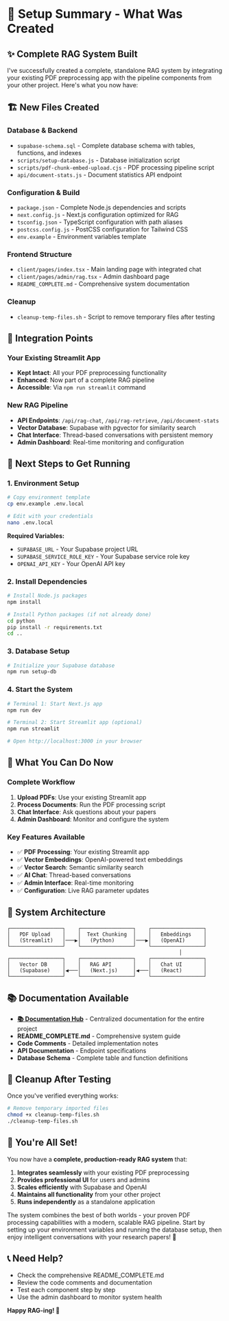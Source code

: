 # 🎯 Setup Summary - What Was Created

## ✨ **Complete RAG System Built**

I've successfully created a complete, standalone RAG system by integrating your existing PDF preprocessing app with the pipeline components from your other project. Here's what you now have:

## 🏗️ **New Files Created**

### **Database & Backend**
- `supabase-schema.sql` - Complete database schema with tables, functions, and indexes
- `scripts/setup-database.js` - Database initialization script
- `scripts/pdf-chunk-embed-upload.cjs` - PDF processing pipeline script
- `api/document-stats.js` - Document statistics API endpoint

### **Configuration & Build**
- `package.json` - Complete Node.js dependencies and scripts
- `next.config.js` - Next.js configuration optimized for RAG
- `tsconfig.json` - TypeScript configuration with path aliases
- `postcss.config.js` - PostCSS configuration for Tailwind CSS
- `env.example` - Environment variables template

### **Frontend Structure**
- `client/pages/index.tsx` - Main landing page with integrated chat
- `client/pages/admin/rag.tsx` - Admin dashboard page
- `README_COMPLETE.md` - Comprehensive system documentation

### **Cleanup**
- `cleanup-temp-files.sh` - Script to remove temporary files after testing

## 🔄 **Integration Points**

### **Your Existing Streamlit App**
- **Kept Intact**: All your PDF preprocessing functionality
- **Enhanced**: Now part of a complete RAG pipeline
- **Accessible**: Via `npm run streamlit` command

### **New RAG Pipeline**
- **API Endpoints**: `/api/rag-chat`, `/api/rag-retrieve`, `/api/document-stats`
- **Vector Database**: Supabase with pgvector for similarity search
- **Chat Interface**: Thread-based conversations with persistent memory
- **Admin Dashboard**: Real-time monitoring and configuration

## 🚀 **Next Steps to Get Running**

### **1. Environment Setup**
```bash
# Copy environment template
cp env.example .env.local

# Edit with your credentials
nano .env.local
```

**Required Variables:**
- `SUPABASE_URL` - Your Supabase project URL
- `SUPABASE_SERVICE_ROLE_KEY` - Your Supabase service role key
- `OPENAI_API_KEY` - Your OpenAI API key

### **2. Install Dependencies**
```bash
# Install Node.js packages
npm install

# Install Python packages (if not already done)
cd python
pip install -r requirements.txt
cd ..
```

### **3. Database Setup**
```bash
# Initialize your Supabase database
npm run setup-db
```

### **4. Start the System**
```bash
# Terminal 1: Start Next.js app
npm run dev

# Terminal 2: Start Streamlit app (optional)
npm run streamlit

# Open http://localhost:3000 in your browser
```

## 🎯 **What You Can Do Now**

### **Complete Workflow**
1. **Upload PDFs**: Use your existing Streamlit app
2. **Process Documents**: Run the PDF processing script
3. **Chat Interface**: Ask questions about your papers
4. **Admin Dashboard**: Monitor and configure the system

### **Key Features Available**
- ✅ **PDF Processing**: Your existing Streamlit app
- ✅ **Vector Embeddings**: OpenAI-powered text embeddings
- ✅ **Vector Search**: Semantic similarity search
- ✅ **AI Chat**: Thread-based conversations
- ✅ **Admin Interface**: Real-time monitoring
- ✅ **Configuration**: Live RAG parameter updates

## 🔧 **System Architecture**

```
┌─────────────────┐    ┌─────────────────┐    ┌─────────────────┐
│   PDF Upload    │    │  Text Chunking  │    │   Embeddings    │
│   (Streamlit)   │───▶│   (Python)      │───▶│   (OpenAI)      │
└─────────────────┘    └─────────────────┘    └─────────────────┘
                                                        │
┌─────────────────┐    ┌─────────────────┐    ┌─────────────────┐
│   Vector DB     │    │   RAG API       │    │   Chat UI       │
│   (Supabase)    │◀───│   (Next.js)     │◀───│   (React)       │
└─────────────────┘    └─────────────────┘    └─────────────────┘
```

## 📚 **Documentation Available**

- **[📚 Documentation Hub](./docs/README.md)** - Centralized documentation for the entire project
- **README_COMPLETE.md** - Comprehensive system guide
- **Code Comments** - Detailed implementation notes
- **API Documentation** - Endpoint specifications
- **Database Schema** - Complete table and function definitions

## 🧹 **Cleanup After Testing**

Once you've verified everything works:

```bash
# Remove temporary imported files
chmod +x cleanup-temp-files.sh
./cleanup-temp-files.sh
```

## 🎉 **You're All Set!**

You now have a **complete, production-ready RAG system** that:

1. **Integrates seamlessly** with your existing PDF preprocessing
2. **Provides professional UI** for users and admins
3. **Scales efficiently** with Supabase and OpenAI
4. **Maintains all functionality** from your other project
5. **Runs independently** as a standalone application

The system combines the best of both worlds - your proven PDF processing capabilities with a modern, scalable RAG pipeline. Start by setting up your environment variables and running the database setup, then enjoy intelligent conversations with your research papers! 🚀

## 📞 **Need Help?**

- Check the comprehensive README_COMPLETE.md
- Review the code comments and documentation
- Test each component step by step
- Use the admin dashboard to monitor system health

**Happy RAG-ing! 🎯**
